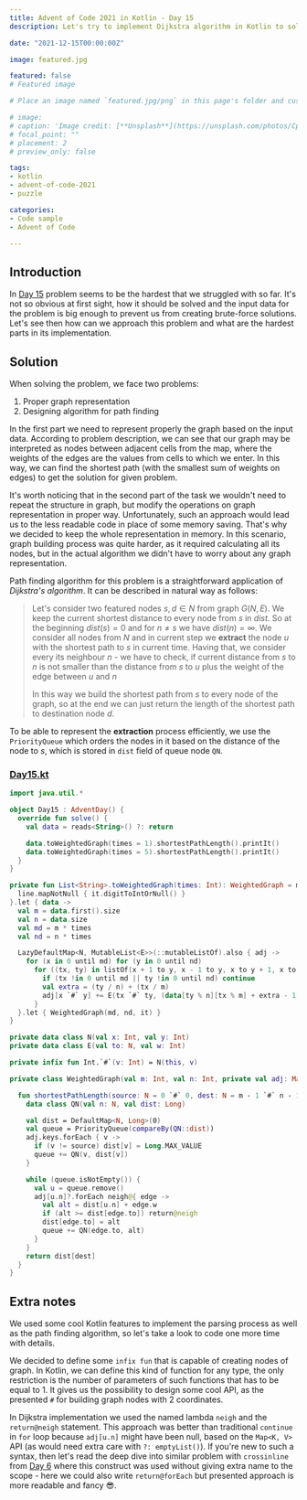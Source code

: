 ```yaml
---
title: Advent of Code 2021 in Kotlin - Day 15
description: Let's try to implement Dijkstra algorithm in Kotlin to solve the next graph related problem from Advent.

date: "2021-12-15T00:00:00Z"

image: featured.jpg

featured: false
# Featured image

# Place an image named `featured.jpg/png` in this page's folder and customize its options here.

# image:
# caption: 'Image credit: [**Unsplash**](https://unsplash.com/photos/CpkOjOcXdUY)'
# focal_point: ""
# placement: 2
# preview_only: false

tags:
- kotlin
- advent-of-code-2021
- puzzle

categories:
- Code sample
- Advent of Code

---
```


## Introduction

In [Day 15](https://adventofcode.com/2021/day/15) problem seems to be the hardest that we struggled with
so far. It's not so obvious at first sight, how it should be solved and the input data for the problem
is big enough to prevent us from creating brute-force solutions. Let's see then how can we approach this
problem and what are the hardest parts in its implementation.

## Solution

When solving the problem, we face two problems:
1. Proper graph representation
2. Designing algorithm for path finding

In the first part we need to represent properly the graph based on the input data. According to problem
description, we can see that our graph may be interpreted as nodes between adjacent cells from the
map, where the weights of the edges are the values from cells to which we enter. In this way, we
can find the shortest path (with the smallest sum of weights on edges) to get the solution for
given problem.

It's worth noticing that in the second part of the task we wouldn't need to repeat the structure
in graph, but modify the operations on graph representation in proper way. Unfortunately, such an
approach would lead us to the less readable code in place of some memory saving. That's why we
decided to keep the whole representation in memory. In this scenario, graph building process
was quite harder, as it required calculating all its nodes, but in the actual algorithm we didn't
have to worry about any graph representation.

Path finding algorithm for this problem is a straightforward application of _Dijkstra's algorithm_.
It can be described in natural way as follows:

> Let's consider two featured nodes $s, d \in N$ from graph $G(N, E)$. We keep the current shortest
> distance to every node from $s$ in $dist$. So at the beginning $dist(s) = 0$ and for $n \neq s$ we
> have $dist(n) = \infty$. We consider all nodes from $N$ and in current step we **extract**
> the node $u$ with the shortest path to $s$ in current time. Having that, we consider every its neighbour $n$ -
> we have to check, if current distance from $s$ to $n$ is not smaller than the distance from $s$ to $u$
> plus the weight of the edge between $u$ and $n$
>
> In this way we build the shortest path from $s$ to every node of the graph, so at the end we can
> just return the length of the shortest path to destination node $d$.

To be able to represent the **extraction** process efficiently, we use the `PriorityQueue` which orders
the nodes in it based on the distance of the node to $s$, which is stored in `dist` field of queue node `QN`.

### [Day15.kt](https://github.com/avan1235/advent-of-code-2021/blob/master/src/main/kotlin/Day15.kt)
```kotlin
import java.util.*

object Day15 : AdventDay() {
  override fun solve() {
    val data = reads<String>() ?: return

    data.toWeightedGraph(times = 1).shortestPathLength().printIt()
    data.toWeightedGraph(times = 5).shortestPathLength().printIt()
  }
}

private fun List<String>.toWeightedGraph(times: Int): WeightedGraph = map { line ->
  line.mapNotNull { it.digitToIntOrNull() }
}.let { data ->
  val m = data.first().size
  val n = data.size
  val md = m * times
  val nd = n * times

  LazyDefaultMap<N, MutableList<E>>(::mutableListOf).also { adj ->
    for (x in 0 until md) for (y in 0 until nd)
      for ((tx, ty) in listOf(x + 1 to y, x - 1 to y, x to y + 1, x to y - 1)) {
        if (tx !in 0 until md || ty !in 0 until nd) continue
        val extra = (ty / n) + (tx / m)
        adj[x `#` y] += E(tx `#` ty, (data[ty % n][tx % m] + extra - 1) % 9 + 1)
      }
  }.let { WeightedGraph(md, nd, it) }
}

private data class N(val x: Int, val y: Int)
private data class E(val to: N, val w: Int)

private infix fun Int.`#`(v: Int) = N(this, v)

private class WeightedGraph(val m: Int, val n: Int, private val adj: Map<N, List<E>>) {

  fun shortestPathLength(source: N = 0 `#` 0, dest: N = m - 1 `#` n - 1): Long {
    data class QN(val n: N, val dist: Long)

    val dist = DefaultMap<N, Long>(0)
    val queue = PriorityQueue(compareBy(QN::dist))
    adj.keys.forEach { v ->
      if (v != source) dist[v] = Long.MAX_VALUE
      queue += QN(v, dist[v])
    }

    while (queue.isNotEmpty()) {
      val u = queue.remove()
      adj[u.n]?.forEach neigh@{ edge ->
        val alt = dist[u.n] + edge.w
        if (alt >= dist[edge.to]) return@neigh
        dist[edge.to] = alt
        queue += QN(edge.to, alt)
      }
    }
    return dist[dest]
  }
}
```

## Extra notes

We used some cool Kotlin features to implement the parsing process as well as the path finding algorithm, so
let's take a look to code one more time with details.

We decided to define some `infix fun` that is capable of creating nodes of graph. In Kotlin, we can define
this kind of function for any type, the only restriction is the number of parameters of such functions
that has to be equal to 1. It gives us the possibility to design some cool API, as the presented `#` for
building graph nodes with 2 coordinates.

In Dijkstra implementation we used the named lambda `neigh` and the `return@neigh` statement. This approach
was better than traditional `continue` in `for` loop because `adj[u.n]` might have been null, based on the `Map<K, V>`
API (as would need extra care with `?: emptyList()`). If you're new to such a syntax, then let's read the deep dive
into similar problem with `crossinline` from [Day 6](https://kotlin-dev.ml/post/advent-of-code-2021-6/) where this
construct was used without giving extra name to the scope - here we could also write `return@forEach`
but presented approach is more readable and fancy 😎.
